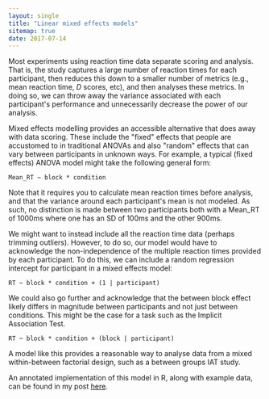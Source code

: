 ```yaml
---
layout: single
title: "Linear mixed effects models"
sitemap: true
date: 2017-07-14
---
```


Most experiments using reaction time data separate scoring and analysis. That is, the study captures a large number of reaction times for each participant, then reduces this down to a smaller number of metrics (e.g., mean reaction time, *D* scores, etc), and then analyses these metrics. In doing so, we can throw away the variance associated with each participant's performance and unnecessarily decrease the power of our analysis. 

Mixed effects modelling provides an accessible alternative that does away with data scoring. These include the "fixed" effects that people are accustomed to in traditional ANOVAs and also "random" effects that can vary between participants in unknown ways. For example, a typical (fixed effects) ANOVA model might take the following general form:

```{r}
Mean_RT ~ block * condition
```

Note that it requires you to calculate mean reaction times before analysis, and that the variance around each participant's mean is not modeled. As such, no distinction is made between two participants both with a Mean_RT of 1000ms where one has an SD of 100ms and the other 900ms. 

We might want to instead include all the reaction time data (perhaps trimming outliers). However, to do so, our model would have to acknowledge the non-independence of the multiple reaction times provided by each participant. To do this, we can include a random regression intercept for participant in a mixed effects model:

```{r}
RT ~ block * condition + (1 | participant)
```

We could also go further and acknowledge that the between block effect likely differs in magnitude between participants and not just between conditions. This might be the case for a task such as the Implicit Association Test. 

```{r}
RT ~ block * condition + (block | participant)
```

A model like this provides a reasonable way to analyse data from a mixed within-between factorial design, such as a between groups IAT study. 

An annotated implementation of this model in R, along with example data, can be found in my post [here](http://mmmdata.io/linear_mixed_effects_models).



